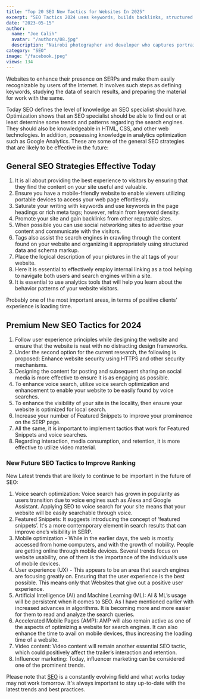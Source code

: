 ```yaml
---
title: "Top 20 SEO New Tactics for Websites In 2025"
excerpt: "SEO Tactics 2024 uses keywords, builds backlinks, structured data, tracks performance, improves UX, and social media & improves security."
date: "2023-05-15"
author:
  name: "Joe Calih"
  avatar: "/authors/08.jpg"
  description: "Nairobi photographer and developer who captures portraiture, landscapes, weddings, and photo studios."
category: "SEO"
image: "/facebook.jpeg"
views: 134
---
```




Websites to enhance their presence on SERPs and make them easily recognizable by users of the Internet. It involves such steps as defining keywords, studying the data of search results, and preparing the material for work with the same.

Today SEO defines the level of knowledge an SEO specialist should have. Optimization shows that an SEO specialist should be able to find out or at least determine some trends and patterns regarding the search engines. They should also be knowledgeable in HTML, CSS, and other web technologies. In addition, possessing knowledge in analytics optimization such as Google Analytics. These are some of the general SEO strategies that are likely to be effective in the future:

## General SEO Strategies Effective Today

1.  It is all about providing the best experience to visitors by ensuring that they find the content on your site useful and valuable.
2.  Ensure you have a mobile-friendly website to enable viewers utilizing portable devices to access your web page effortlessly.
3.  Saturate your writing with keywords and use keywords in the page headings or rich meta tags; however, refrain from keyword density.
4.  Promote your site and gain backlinks from other reputable sites.
5.  When possible you can use social networking sites to advertise your content and communicate with the visitors.
6.  Tags also assist the search engines in crawling through the content found on your website and organizing it appropriately using structured data and schema markup.
7.  Place the logical description of your pictures in the alt tags of your website.
8.  Here it is essential to effectively employ internal linking as a tool helping to navigate both users and search engines within a site.
9.  It is essential to use analytics tools that will help you learn about the behavior patterns of your website visitors.

Probably one of the most important areas, in terms of positive clients’ experience is loading time.

## Premium New SEO Tactics for 2024

1.  Follow user experience principles while designing the website and ensure that the website is neat with no distracting design frameworks.
2.  Under the second option for the current research, the following is proposed: Enhance website security using HTTPS and other security mechanisms.
3.  Designing the content for posting and subsequent sharing on social media is more effective to ensure it is as engaging as possible.
4.  To enhance voice search, utilize voice search optimization and enhancement to enable your website to be easily found by voice searches.
5.  To enhance the visibility of your site in the locality, then ensure your website is optimized for local search.
6.  Increase your number of Featured Snippets to improve your prominence on the SERP page.
7.  All the same, it is important to implement tactics that work for Featured Snippets and voice searches.
8.  Regarding interaction, media consumption, and retention, it is more effective to utilize video material.

### New Future SEO Tactics to Improve Ranking

New Latest trends that are likely to continue to be important in the future of SEO:

1.  Voice search optimization: Voice search has grown in popularity as users transition due to voice engines such as Alexa and Google Assistant. Applying SEO to voice search for your site means that your website will be easily searchable through voice.
2.  Featured Snippets: It suggests introducing the concept of ‘featured snippets’. It's a more contemporary element in search results that can improve one’s visibility in SERP.
3.  Mobile optimization - While in the earlier days, the web is mostly accessed from home computers, and with the growth of mobility. People are getting online through mobile devices. Several trends focus on website usability, one of them is the importance of the individual’s use of mobile devices.
4.  User experience (UX) - This appears to be an area that search engines are focusing greatly on. Ensuring that the user experience is the best possible. This means only that Websites that give out a positive user experience.
5.  Artificial Intelligence (AI) and Machine Learning (ML): AI & ML’s usage will be persistent when it comes to SEO. As I have mentioned earlier with increased advances in algorithms. It is becoming more and more easier for them to read and analyze the search queries.
6.  Accelerated Mobile Pages (AMP): AMP will also remain active as one of the aspects of optimizing a website for search engines. It can also enhance the time to avail on mobile devices, thus increasing the loading time of a website.
7.  Video content: Video content will remain another essential SEO tactic, which could positively affect the trailer’s interaction and retention.
8.  Influencer marketing: Today, influencer marketing can be considered one of the prominent trends.

Please note that [SEO](/category/SEO) is a constantly evolving field and what works today may not work tomorrow. It's always important to stay up-to-date with the latest trends and best practices.

